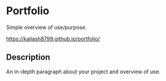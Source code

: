 # Portfolio

Simple overview of use/purpose.

https://kailash8799.github.io/portfolio/

## Description

An in-depth paragraph about your project and overview of use.
  
